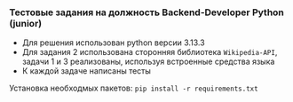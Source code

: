### Тестовые задания на должность Backend-Developer Python (junior)

- Для решения использован python версии 3.13.3
- Для задания 2 использована сторонняя библиотека `Wikipedia-API`, задачи 1 и 3 реализованы, используя встроенные средства языка
- К каждой задаче написаны тесты 

Установка необходмых пакетов:
`pip install -r requirements.txt`